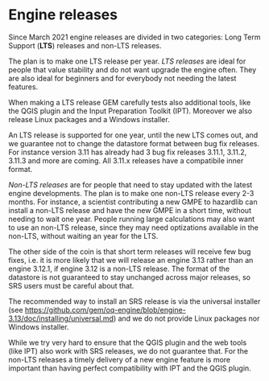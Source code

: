 Engine releases
===========================

Since March 2021 engine releases are divided in two categories:
Long Term Support (**LTS**) releases and non-LTS releases.

The plan is to make one LTS release per year. *LTS releases* are ideal
for people that value stability and do not want upgrade the engine
often. They are also ideal for beginners and for everybody not needing
the latest features.

When making a LTS release GEM carefully tests also additional tools,
like the QGIS plugin and the Input Preparation Toolkit (IPT). Moreover
we also release Linux packages and a Windows installer.

An LTS release is supported for one year, until the new LTS comes out,
and we guarantee not to change the datastore format between bug fix
releases. For instance version 3.11 has already had 3 bug fix releases
3.11.1, 3.11.2, 3.11.3 and more are coming. All 3.11.x releases have a
compatibile inner format.

*Non-LTS releases* are for people that need to stay updated with the latest
engine developments. The plan is to make one non-LTS release every 2-3
months. For instance, a scientist contributing a new GMPE to hazardlib
can install a non-LTS release and have the new GMPE in a short time,
without needing to wait one year. People running
large calculations may also want to use an non-LTS release, since
they may need optizations available in the non-LTS, without waiting an
year for the LTS.

The other side of the coin is that short term releases will receive
few bug fixes, i.e. it is more likely that we will release an engine
3.13 rather than an engine 3.12.1, if engine 3.12 is a non-LTS
release. The format of the datastore is not guaranteed to stay
unchanged across major releases, so SRS users must be careful about
that. 

The recommended way to install an SRS release is via the
universal installer (see
https://github.com/gem/oq-engine/blob/engine-3.13/doc/installing/universal.md)
and we do not provide Linux packages nor Windows installer.

While we try very hard to ensure that the QGIS plugin and the web
tools (like IPT) also work with SRS releases, we do not guarantee
that. For the non-LTS releases a timely delivery of a new engine feature
is more important than having perfect compatibility with IPT and the
QGIS plugin.
